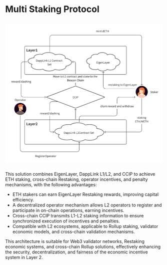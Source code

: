 # Multi Staking Protocol

## 

![img.png](images/staking.png)

###

This solution combines EigenLayer, DappLink L1/L2, and CCIP to achieve ETH staking, cross-chain Restaking, operator incentives, and penalty mechanisms, with the following advantages:

- ETH stakers can earn EigenLayer Restaking rewards, improving capital efficiency.
- A decentralized operator mechanism allows L2 operators to register and participate in on-chain operations, earning incentives.
- Cross-chain CCIP transmits L1-L2 staking information to ensure synchronized execution of incentives and penalties.
- Compatible with L2 ecosystems, applicable to Rollup staking, validator economic models, and cross-chain validation mechanisms.

This architecture is suitable for Web3 validator networks, Restaking economic systems, and cross-chain Rollup solutions, effectively enhancing the security, decentralization, and fairness of the economic incentive system in Layer 2.